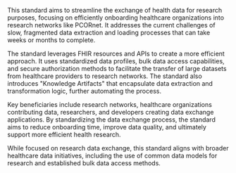 This standard aims to streamline the exchange of health data for research purposes, focusing on efficiently onboarding healthcare organizations into research networks like PCORnet. It addresses the current challenges of slow, fragmented data extraction and loading processes that can take weeks or months to complete.

The standard leverages FHIR resources and APIs to create a more efficient approach. It uses standardized data profiles, bulk data access capabilities, and secure authorization methods to facilitate the transfer of large datasets from healthcare providers to research networks. The standard also introduces "Knowledge Artifacts" that encapsulate data extraction and transformation logic, further automating the process.

Key beneficiaries include research networks, healthcare organizations contributing data, researchers, and developers creating data exchange applications. By standardizing the data exchange process, the standard aims to reduce onboarding time, improve data quality, and ultimately support more efficient health research.

While focused on research data exchange, this standard aligns with broader healthcare data initiatives, including the use of common data models for research and established bulk data access methods.